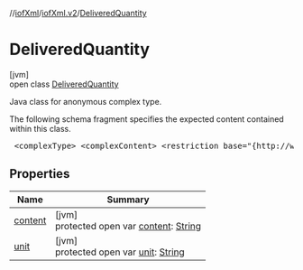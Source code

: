 //[iofXml](../../../index.md)/[iofXml.v2](../index.md)/[DeliveredQuantity](index.md)

# DeliveredQuantity

[jvm]\
open class [DeliveredQuantity](index.md)

<p>Java class for anonymous complex type. <p>The following schema fragment specifies the expected content contained within this class. <pre> &lt;complexType&gt; &lt;complexContent&gt; &lt;restriction base="{http://www.w3.org/2001/XMLSchema}anyType"&gt; &lt;attribute name="unit" type="{http://www.w3.org/2001/XMLSchema}anySimpleType" default="Pcs" /&gt; &lt;/restriction&gt; &lt;/complexContent&gt; &lt;/complexType&gt; </pre>

## Properties

| Name | Summary |
|---|---|
| [content](content.md) | [jvm]<br>protected open var [content](content.md): [String](https://docs.oracle.com/javase/8/docs/api/java/lang/String.html) |
| [unit](unit.md) | [jvm]<br>protected open var [unit](unit.md): [String](https://docs.oracle.com/javase/8/docs/api/java/lang/String.html) |

